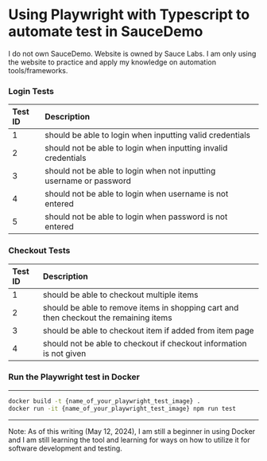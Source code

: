 # Using Playwright with Typescript to automate test in SauceDemo

<p>I do not own SauceDemo. Website is owned by Sauce Labs. I am only using the website to practice and apply my knowledge on automation tools/frameworks.</p>

### Login Tests

| Test ID     | Description                                                         |
| :---        | :---                                                                |
| 1           | should be able to login when inputting valid credentials            |
| 2           | should not be able to login when inputting invalid credentials      |
| 3           | should not be able to login when not inputting username or password |
| 4           | should not be able to login when username is not entered            |
| 5           | should not be able to login when password is not entered            |


### Checkout Tests

| Test ID     | Description                                                                             |
| :---        | :---                                                                                    |
| 1           | should be able to checkout multiple items                                               |
| 2           | should be able to remove items in shopping cart and then checkout the remaining items   |
| 3           | should be able to checkout item if added from item page                                 |
| 4           | should not be able to checkout if checkout information is not given                     |


### Run the Playwright test in Docker
---
```bash
docker build -t {name_of_your_playwright_test_image} .
docker run -it {name_of_your_playwright_test_image} npm run test
```
---

<p>Note: As of this writing (May 12, 2024), I am still a beginner in using Docker and I am still learning the tool and learning for ways on how to utilize it for software development and testing.</p>
